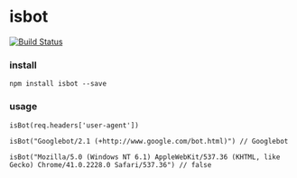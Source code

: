 # isbot

[![Build Status](https://semaphoreci.com/api/v1/projects/b2ac790f-18fc-46d5-8726-2019a62a0996/541851/badge.svg)](https://semaphoreci.com/feroc1ty/isbot-2)

### install

    npm install isbot --save

### usage

    isBot(req.headers['user-agent'])

    isBot("Googlebot/2.1 (+http://www.google.com/bot.html)") // Googlebot

    isBot("Mozilla/5.0 (Windows NT 6.1) AppleWebKit/537.36 (KHTML, like Gecko) Chrome/41.0.2228.0 Safari/537.36") // false

